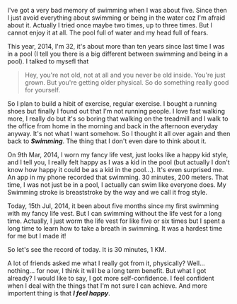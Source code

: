 I've got a very bad memory of swimming when I was about five. Since then I just avoid everything about swimming or being in the water coz I'm afraid about it. Actually I tried once maybe two times, up to three times. But I cannot enjoy it at all. The pool full of water and my head full of fears.  
  
This year, 2014, I'm 32, it's about more than ten years since last time I was in a pool (I tell you there is a big different between swimming and being in a pool). I talked to mysefl that  
>Hey, you're not old, not at all and you never be old inside. You're just grown. But you're getting older physical. So do something really good for yourself.  
  
So I plan to build a hibit of exercise, regular exercise. I bought a running shoes but finally I found out that I'm not running people. I love fast walking more, I really do but it's so boring that walking on the treadmill and I walk to the office from home in the morning and back in the afternoon everyday anyway. It's not what I want somehow. So I thought it all over again and then back to ***Swimming***. The thing that I don't even dare to think about it. 
  
On 9th Mar, 2014, I worn my fancy life vest, just looks like a happy kid style, and I tell you, I really felt happy as I was a kid in the pool (but actually I don't know how happy it could be as a kid in the pool...). It's even surprised me. An app in my phone recorded that swimming. 30 minutes, 200 meters. That time, I was not just be in a pool, I actually can swim like everyone does. My Swimming stroke is breaststroke by the way and we call it frog style.  
  
Today, 15th Jul, 2014, it been about five months since my first swimming with my fancy life vest. But I can swimming without the life vest for a long time. Actually, I just worm the life vest for like five or six times but I spent a long time to learn how to take a breath in swimming. It was a hardest time for me but I made it!  
  
So let's see the record of today. It is 30 minutes, 1 KM.  
  
A lot of friends asked me what I really got from it, physically? Well... nothing... for now, I think it will be a long term benefit. But what I got already? I would like to say, I got more self-confidence. I feel confident when I deal with the things that I'm not sure I can achieve. And more importent thing is that ***I feel happy***.
